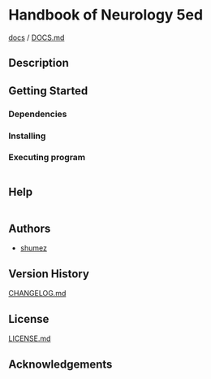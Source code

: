 <!--
Filename: 	README.md
Project: 	/Users/shume/Developer/physician/GeneralPractitioner/HandbookOfNeurology5
Author: 	shumez <https://github.com/shumez>
Created: 	2019-06-14 21:17:8
Modified: 	2019-06-14 21:21:44
-----
Copyright (c) 2019 shumez
-->

# Handbook of Neurology 5ed

<!-- [![cover](img/)][img] -->


[docs] / [DOCS.md]


## Description


## Getting Started



### Dependencies



### Installing



### Executing program

```
```

## Help

```
```

## Authors

* [shumez]

## Version History

[CHANGELOG.md]

## License

[LICENSE.md]


## Acknowledgements


<!-- ------------------------------- -->
[shumez]: shumez
[img]: img/
[DOCS.md]: docs/DOCS.md
[docs]: docs/
[CHANGELOG.md]: CHANGELOG.md
[LICENSE.md]: LICENSE.md
